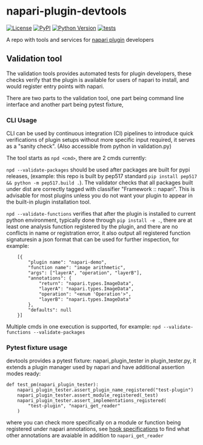 # napari-plugin-devtools

[![License](https://img.shields.io/pypi/l/napari-plugin-devtools.svg?color=green)](https://github.com/napari/napari-plugin-devtools/raw/main/LICENSE)
[![PyPI](https://img.shields.io/pypi/v/napari-plugin-devtools.svg?color=green)](https://pypi.org/project/napari-plugin-devtools)
[![Python Version](https://img.shields.io/pypi/pyversions/napari-demo.svg?color=green)](https://python.org)
[![tests](https://github.com/napari/napari-plugin-devtools/workflows/CI/badge.svg)](https://github.com/napari/napari-plugin-devtools/actions)

A repo with tools and services for [napari plugin](https://napari.org/docs/dev/plugins/index.html) developers

## Validation tool
The validation tools provides automated tests for plugin developers, 
these checks verify that the plugin is available for users of napari 
to install, and would register entry points with napari. 

There are two parts to the validation tool, one part being 
command line interface and another part being pytest fixture, 

### CLI Usage
CLI can be used by continuous integration (CI) pipelines to introduce 
quick verifications of plugin setups without more specific input required, 
it serves as a "sanity check". (Also accessible from python in validation.py)

The tool starts as `npd <cmd>`, there are 2 cmds currently:

`npd --validate-packages` should be used after packages are built
for pypi releases, (example: this repo is built by pep517 standard
`pip install pep517 && python -m pep517.build .`).  The validator
checks that all packages built under dist are correctly tagged with
classifier "Framework :: napari". This is advisable for most plugins
unless you do not want your plugin to appear in the built-in plugin installation tool.

`npd --validate-functions` verifies that after the plugin is installed 
to current python environment, typically done through `pip install -e .`, 
there are at least one analysis function registered by the plugin, and 
there are no conflicts in name or registration error, it also output 
all registered function signaturesin a json format that can be used 
for further inspection, for example:
```
    [{
        "plugin name": "napari-demo",
        "function name": "image arithmetic",
        "args": ["layerA", "operation", "layerB"],
        "annotations": {
            "return": "napari.types.ImageData",
            "layerA": "napari.types.ImageData",
            "operation": "<enum 'Operation'>",
            "layerB": "napari.types.ImageData"
        },
        "defaults": null
    }]
``` 

Multiple cmds in one execution is supported, for example: 
`npd --validate-functions --validate-packages`

### Pytest fixture usage
devtools provides a pytest fixture: napari_plugin_tester 
in plugin_tester.py, it extends a plugin manager used by napari
and have additional assertion modes ready:
```
def test_pm(napari_plugin_tester):
    napari_plugin_tester.assert_plugin_name_registered("test-plugin")
    napari_plugin_tester.assert_module_registered(_test)
    napari_plugin_tester.assert_implementations_registered(
        "test-plugin", "napari_get_reader"
    )
```
where you can check more specifically on a module or function 
being registered under napari annotations, see 
[hook specifications](https://napari.org/docs/dev/plugins/hook_specifications.html)
to find what other annotations are avaiable in addition to `napari_get_reader`
